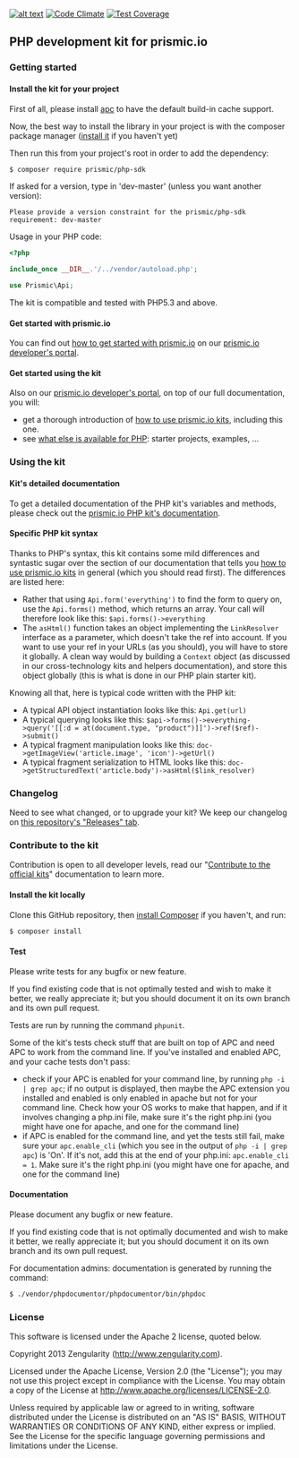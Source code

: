 [![alt text](https://travis-ci.org/prismicio/php-kit.png?branch=master "Travis build")](https://travis-ci.org/prismicio/php-kit)
[![Code Climate](https://codeclimate.com/github/prismicio/php-kit/badges/gpa.svg)](https://codeclimate.com/github/prismicio/php-kit)
[![Test Coverage](https://codeclimate.com/github/prismicio/php-kit/badges/coverage.svg)](https://codeclimate.com/github/prismicio/php-kit)

## PHP development kit for prismic.io

### Getting started

#### Install the kit for your project

First of all, please install [apc](http://www.php.net/manual/en/ref.apc.php) to have the default build-in cache support.

Now, the best way to install the library in your project is with the composer package manager ([install it](https://getcomposer.org/doc/00-intro.md) if you haven't yet)

Then run this from your project's root in order to add the dependency:

```bash
$ composer require prismic/php-sdk
```

If asked for a version, type in 'dev-master' (unless you want another version):

```
Please provide a version constraint for the prismic/php-sdk requirement: dev-master
```

Usage in your PHP code:

```php
<?php

include_once __DIR__.'/../vendor/autoload.php';

use Prismic\Api;

```

The kit is compatible and tested with PHP5.3 and above.

#### Get started with prismic.io

You can find out [how to get started with prismic.io](https://developers.prismic.io/documentation/UjBaQsuvzdIHvE4D/getting-started) on our [prismic.io developer's portal](https://developers.prismic.io/).

#### Get started using the kit

Also on our [prismic.io developer's portal](https://developers.prismic.io/), on top of our full documentation, you will:
 * get a thorough introduction of [how to use prismic.io kits](https://developers.prismic.io/documentation/UjBe8bGIJ3EKtgBZ/api-documentation#kits-and-helpers), including this one.
 * see [what else is available for PHP](https://developers.prismic.io/technologies/UjBh98uvzeMJvE4q/php): starter projects, examples, ...

### Using the kit

#### Kit's detailed documentation

To get a detailed documentation of the PHP kit's variables and methods, please check out the [prismic.io PHP kit's documentation](http://prismicio.github.io/php-kit/).

#### Specific PHP kit syntax

Thanks to PHP's syntax, this kit contains some mild differences and syntastic sugar over the section of our documentation that tells you [how to use prismic.io kits](https://developers.prismic.io/documentation/UjBe8bGIJ3EKtgBZ/api-documentation#kits-and-helpers) in general (which you should read first). The differences are listed here:

 * Rather that using `Api.form('everything')` to find the form to query on, use the `Api.forms()` method, which returns an array. Your call will therefore look like this: `$api.forms()->everything`
 * The `asHtml()` function takes an object implementing the `LinkResolver` interface as a parameter, which doesn't take the ref into account. If you want to use your ref in your URLs (as you should), you will have to store it globally. A clean way would by building a `Context` object (as discussed in our cross-technology kits and helpers documentation), and store this object globally (this is what is done in our PHP plain starter kit).

Knowing all that, here is typical code written with the PHP kit:

 * A typical API object instantiation looks like this: `Api.get(url)`
 * A typical querying looks like this: `$api->forms()->everything->query('[[:d = at(document.type, "product")]]')->ref($ref)->submit()`
 * A typical fragment manipulation looks like this: `doc->getImageView('article.image', 'icon')->getUrl()`
 * A typical fragment serialization to HTML looks like this: `doc->getStructuredText('article.body')->asHtml($link_resolver)`

### Changelog

Need to see what changed, or to upgrade your kit? We keep our changelog on [this repository's "Releases" tab](https://github.com/prismicio/php-kit/releases).

### Contribute to the kit

Contribution is open to all developer levels, read our "[Contribute to the official kits](https://developers.prismic.io/documentation/UszOeAEAANUlwFpp/contribute-to-the-official-kits)" documentation to learn more.

#### Install the kit locally

Clone this GitHub repository, then [install Composer](https://getcomposer.org/doc/00-intro.md) if you haven't, and run:

```bash
$ composer install
```

#### Test

Please write tests for any bugfix or new feature.

If you find existing code that is not optimally tested and wish to make it better, we really appreciate it; but you should document it on its own branch and its own pull request.

Tests are run by running the command `phpunit`.

Some of the kit's tests check stuff that are built on top of APC and need APC to work from the command line. If you've installed and enabled APC, and your cache tests don't pass:
 * check if your APC is enabled for your command line, by running `php -i | grep apc`; if no output is displayed, then maybe the APC extension you installed and enabled is only enabled in apache but not for your command line. Check how your OS works to make that happen, and if it involves changing a php.ini file, make sure it's the right php.ini (you might have one for apache, and one for the command line)
 * if APC is enabled for the command line, and yet the tests still fail, make sure your `apc.enable_cli` (which you see in the output of  `php -i | grep apc`) is 'On'. If it's not, add this at the end of your php.ini: `apc.enable_cli = 1`. Make sure it's the right php.ini (you might have one for apache, and one for the command line)

#### Documentation

Please document any bugfix or new feature.

If you find existing code that is not optimally documented and wish to make it better, we really appreciate it; but you should document it on its own branch and its own pull request.

For documentation admins: documentation is generated by running the command:

```bash
$ ./vendor/phpdocumentor/phpdocumentor/bin/phpdoc
```

### License

This software is licensed under the Apache 2 license, quoted below.

Copyright 2013 Zengularity (http://www.zengularity.com).

Licensed under the Apache License, Version 2.0 (the "License"); you may not use this project except in compliance with the License. You may obtain a copy of the License at http://www.apache.org/licenses/LICENSE-2.0.

Unless required by applicable law or agreed to in writing, software distributed under the License is distributed on an "AS IS" BASIS, WITHOUT WARRANTIES OR CONDITIONS OF ANY KIND, either express or implied. See the License for the specific language governing permissions and limitations under the License.
